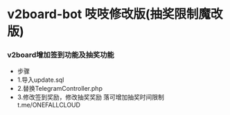 # **v2board-bot 吱吱修改版(抽奖限制魔改版)**
### v2board增加签到功能及抽奖功能
- 步骤
- 1.导入update.sql
- 2.替换TelegramController.php
- 3.修改签到奖励，修改抽奖奖励
落可增加抽奖时间限制t.me/ONEFALLCLOUD

